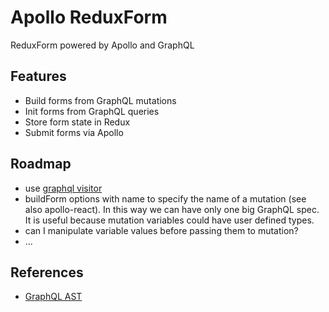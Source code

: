 # Apollo ReduxForm

ReduxForm powered by Apollo and GraphQL

## Features

* Build forms from GraphQL mutations
* Init forms from GraphQL queries
* Store form state in Redux
* Submit forms via Apollo

## Roadmap

* use [graphql visitor](https://github.com/graphql/graphql-js/blob/master/src/language/visitor.js)
* buildForm options with name to specify the name of a mutation (see also apollo-react). In this way we can have only one big GraphQL spec. It is useful because mutation variables could have user defined types.
* can I manipulate variable values before passing them to mutation?
* ...

## References

* [GraphQL AST](https://github.com/DefinitelyTyped/DefinitelyTyped/blob/master/graphql/language/ast.d.ts)
